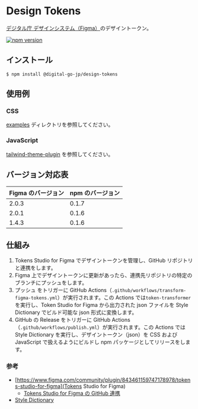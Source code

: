 # Design Tokens

[デジタル庁 デザインシステム（Figma）](https://www.figma.com/community/file/1255349027535859598)のデザイントークン。

[![npm version](https://badge.fury.io/js/@digital-go-jp%2Fdesign-tokens.svg)](https://badge.fury.io/js/@digital-go-jp%2Fdesign-tokens)

## インストール

```
$ npm install @digital-go-jp/design-tokens
```

## 使用例

### CSS

[examples](./examples/) ディレクトリを参照してください。

### JavaScript

[tailwind-theme-plugin](https://github.com/digital-go-jp/tailwind-theme-plugin) を参照してください。

## バージョン対応表

| Figma のバージョン | npm のバージョン |
| ------------------ | ---------------- |
| 2.0.3              | 0.1.7            |
| 2.0.1              | 0.1.6            |
| 1.4.3              | 0.1.6            |

## 仕組み

1. Tokens Studio for Figma でデザイントークンを管理し、GitHub リポジトリと連携をします。
2. Figma 上でデザイントークンに更新があったら、連携先リポジトリの特定のブランチにプッシュをします。
3. プッシュ をトリガーに GitHub Actions（`.github/workflows/transform-figma-tokens.yml`）が実行されます。この Actions では`token-transformer`を実行し、Token Studio for Figma から出力された json ファイルを Style Dictionary でビルド可能な json 形式に変換します。
4. GitHub の Release をトリガーに GitHub Actions（`.github/workflows/publish.yml`）が実行されます。この Actions では Style Dictionary を実行し、デザイントークン（json）を CSS および JavaScript で扱えるようにビルドし npm パッケージとしてリリースをします。

### 参考

- [https://www.figma.com/community/plugin/843461159747178978/tokens-studio-for-figma](Tokens Studio for Figma)
  - [Tokens Studio for Figma の GitHub 連携](https://docs.tokens.studio/token-storage-and-sync/sync-provider-github)
- [Style Dictionary](https://amzn.github.io/style-dictionary/#/)
